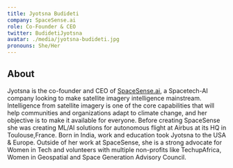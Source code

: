 ```yaml
---
title: Jyotsna Budideti
company: SpaceSense.ai
role: Co-Founder & CEO
twitter: BudidetiJyotsna
avatar: ./media/jyotsna-budideti.jpg
pronouns: She/Her
---
```

## About

Jyotsna is the co-founder and CEO of [SpaceSense.ai](https://www.spacesense.ai/), a Spacetech-AI company looking to make satellite imagery intelligence mainstream. Intelligence from satellite imagery is one of the core capabilities that will help communities and organizations adapt to climate change, and her objective is to make it available for everyone. Before creating SpaceSense she was creating ML/AI solutions for autonomous flight at Airbus at its HQ in Toulouse,France. Born in India, work and education took Jyotsna to the USA & Europe. Outside of her work at SpaceSense, she is a strong advocate for Women in Tech and volunteers with multiple non-profits like TechupAfrica, Women in Geospatial and Space Generation Advisory Council.